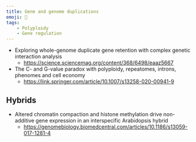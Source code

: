 ```yaml
---
title: Gene and genome duplications
emoji: 🧬
tags:
    - Polyploidy
    - Gene regulation
---
```


* Exploring whole-genome duplicate gene retention with complex genetic interaction analysis
    - https://science.sciencemag.org/content/368/6498/eaaz5667
* The C- and G-value paradox with polyploidy, repeatomes, introns, phenomes and cell economy
    - https://link.springer.com/article/10.1007/s13258-020-00941-9

## Hybrids
* Altered chromatin compaction and histone methylation drive non-additive gene expression in an interspecific Arabidopsis hybrid
    - https://genomebiology.biomedcentral.com/articles/10.1186/s13059-017-1281-4